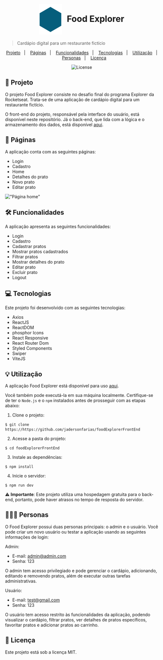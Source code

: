 <h1 align="center" style="text-align: center;">
<img alt="Logo do Food Explorer" src="./src/assets/LogoExplorer.svg" style="vertical-align: middle; margin-right: 10px;">
  Food Explorer
</h1>

> Cardápio digital para um restaurante fictício

<p align="center">
  <a href="#project">Projeto</a>&nbsp;&nbsp;&nbsp;|&nbsp;&nbsp;&nbsp;
  <a href="#pages">Páginas</a>&nbsp;&nbsp;&nbsp;|&nbsp;&nbsp;&nbsp;
  <a href="#features">Funcionalidades</a>&nbsp;&nbsp;&nbsp;|&nbsp;&nbsp;&nbsp;
  <a href="#technologies">Tecnologias</a>&nbsp;&nbsp;&nbsp;|&nbsp;&nbsp;&nbsp;
  <a href="#usage">Utilização</a>&nbsp;&nbsp;&nbsp;|&nbsp;&nbsp;&nbsp;
  <a href="#users">Personas</a>&nbsp;&nbsp;&nbsp;|&nbsp;&nbsp;&nbsp;
  <a href="#license">Licença</a>
</p>

<p align="center">
  <img alt="License" src="https://img.shields.io/static/v1?label=license&message=MIT&color=49AA26&labelColor=000000">
</p>

<h2 id="project">📁 Projeto</h2>

O projeto Food Explorer consiste no desafio final do programa Explorer da Rocketseat. Trata-se de uma aplicação de cardápio digital para um restaurante fictício.

O front-end do projeto, responsável pela interface do usuário, está disponível neste repositório. Já o back-end, que lida com a lógica e o armazenamento dos dados, está disponível [aqui]().

<h2 id="pages">📃 Páginas</h2>

A aplicação conta com as seguintes páginas:

- Login
- Cadastro
- Home
- Detalhes do prato
- Novo prato
- Editar prato

!["Página home"](./src/assets/homeFoodFy.gif)

<h2 id="features">🛠️ Funcionalidades</h2>

A aplicação apresenta as seguintes funcionalidades:

- Login
- Cadastro
- Cadastrar pratos
- Mostrar pratos cadastrados
- Filtrar pratos
- Mostrar detalhes do prato
- Editar prato
- Excluir prato
- Logout

<h2 id="technologies">💻 Tecnologias</h2>

Este projeto foi desenvolvido com as seguintes tecnologias:

- Axios
- ReactJS
- ReactDOM
- phosphor Icons
- React Responsive
- React Router Dom
- Styled Components
- Swiper
- ViteJS

<h2 id="usage">💡 Utilização</h2>

A aplicação Food Explorer está disponível para uso [aqui](https://explorer-food11.netlify.app).

Você também pode executá-la em sua máquina localmente. Certifique-se de ter o ``Node.js`` e o ``npm`` instalados antes de prosseguir com as etapas abaixo:

1. Clone o projeto:

```
$ git clone https://https://github.com/jadersonfarias/foodExplorerFrontEnd
```

2. Acesse a pasta do projeto:

```
$ cd foodExplorerFrontEnd
```

3. Instale as dependências:

```
$ npm install
```

4. Inicie o servidor:

```
$ npm run dev
```

⚠️ **Importante**: Este projeto utiliza uma hospedagem gratuita para o back-end, portanto, pode haver atrasos no tempo de resposta do servidor.

<h2 id="users">👩🏾‍💻 Personas</h2>

O Food Explorer possui duas personas principais: o admin e o usuário. Você pode criar um novo usuário ou testar a aplicação usando as seguintes informações de login:

Admin:

- E-mail: admin@admin.com
- Senha: 123

O admin tem acesso privilegiado e pode gerenciar o cardápio, adicionando, editando e removendo pratos, além de executar outras tarefas administrativas.

Usuário:

- E-mail: test@gmail.com
- Senha: 123

O usuário tem acesso restrito às funcionalidades da aplicação, podendo visualizar o cardápio, filtrar pratos, ver detalhes de pratos específicos, favoritar pratos e adicionar pratos ao carrinho.

<h2 id="license">📝 Licença</h2>

Este projeto está sob a licença MIT.
